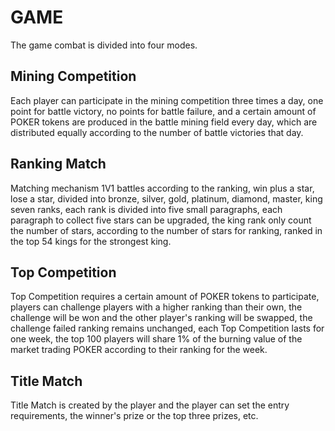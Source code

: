 # GAME

The game combat is divided into four modes.

    
## Mining Competition

Each player can participate in the mining competition three times a day, one point for battle victory, no points for battle failure, and a certain amount of POKER tokens are produced in the battle mining field every day, which are distributed equally according to the number of battle victories that day.



## Ranking Match 

Matching mechanism 1V1 battles according to the ranking, win plus a star, lose a star, divided into bronze, silver, gold, platinum, diamond, master, king seven ranks, each rank is divided into five small paragraphs, each paragraph to collect five stars can be upgraded, the king rank only count the number of stars, according to the number of stars for ranking, ranked in the top 54 kings for the strongest king.



## Top Competition

Top Competition requires a certain amount of POKER tokens to participate, players can challenge players with a higher ranking than their own, the challenge will be won and the other player's ranking will be swapped, the challenge failed ranking remains unchanged, each Top Competition lasts for one week, the top 100 players will share 1% of the burning value of the market trading POKER according to their ranking for the week.



## Title Match

Title Match is created by the player and the player can set the entry requirements, the winner's prize or the top three prizes, etc.

